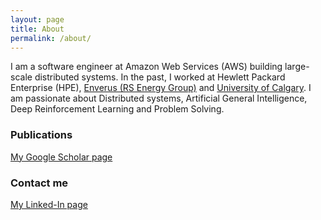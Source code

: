 ```yaml
---
layout: page
title: About
permalink: /about/
---
```

I am a software engineer at Amazon Web Services (AWS) building large-scale distributed systems. In the past, I worked at Hewlett Packard Enterprise (HPE), [Enverus (RS Energy Group)](https://www.enverus.com) and [University of Calgary](https://www.live-ucalgary.ucalgary.ca/advancement). I am passionate about Distributed systems, Artificial General Intelligence, Deep Reinforcement Learning and Problem Solving.

### Publications
[My Google Scholar page](https://scholar.google.com/citations?user=ECAHt00AAAAJ&hl=en)

### Contact me

[My Linked-In page](https://www.linkedin.com/in/monir1/)
